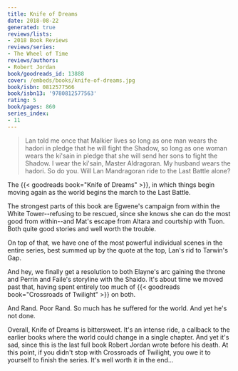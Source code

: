 ```yaml
---
title: Knife of Dreams
date: 2018-08-22
generated: true
reviews/lists:
- 2018 Book Reviews
reviews/series:
- The Wheel of Time
reviews/authors:
- Robert Jordan
book/goodreads_id: 13888
cover: /embeds/books/knife-of-dreams.jpg
book/isbn: 0812577566
book/isbn13: '9780812577563'
rating: 5
book/pages: 860
series_index:
- 11
---
```

> Lan told me once that Malkier lives so long as one man wears the hadori in pledge that he will fight the Shadow, so long as one woman wears the ki'sain in pledge that she will send her sons to fight the Shadow. I wear the ki'sain, Master Aldragoran. My husband wears the hadori. So do you. Will Lan Mandragoran ride to the Last Battle alone?  

The {{< goodreads book="Knife of Dreams" >}}, in which things begin moving again as the world begins the march to the Last Battle.  

<!--more-->

The strongest parts of this book are Egwene's campaign from within the White Tower--refusing to be rescued, since she knows she can do the most good from within--and Mat's escape from Altara and courtship with Tuon. Both quite good stories and well worth the trouble.  

On top of that, we have one of the most powerful individual scenes in the entire series, best summed up by the quote at the top, Lan's rid to Tarwin's Gap.  

And hey, we finally get a resolution to both Elayne's arc gaining the throne and Perrin and Faile's storyline with the Shaido. It's about time we moved past that, having spent entirely too much of {{< goodreads book="Crossroads of Twilight" >}} on both.  

And Rand. Poor Rand. So much has he suffered for the world. And yet he's not done.  

Overall, Knife of Dreams is bittersweet. It's an intense ride, a callback to the earlier books where the world could change in a single chapter. And yet it's sad, since this is the last full book Robert Jordan wrote before his death. At this point, if you didn't stop with Crossroads of Twilight, you owe it to yourself to finish the series. It's well worth it in the end...